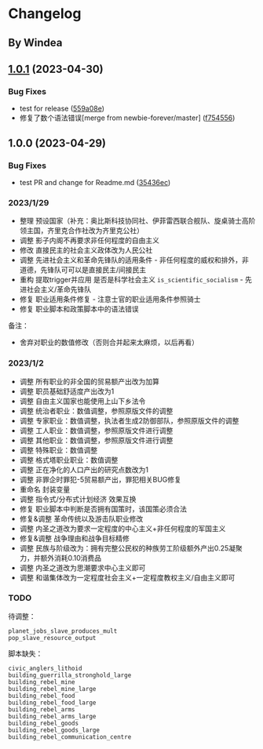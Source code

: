 # Changelog

## By Windea

## [1.0.1](https://github.com/cocolinfff/Ethics-Civics-Infinity-new/compare/v1.0.0...v1.0.1) (2023-04-30)


### Bug Fixes

* test for release ([559a08e](https://github.com/cocolinfff/Ethics-Civics-Infinity-new/commit/559a08e6a507ee08880ad3154253bd1dcd96f11f))
* 修复了数个语法错误[merge from newbie-forever/master] ([f754556](https://github.com/cocolinfff/Ethics-Civics-Infinity-new/commit/f7545563ca77a746d0677dc7d7cb2dc68d65e4d6))

## 1.0.0 (2023-04-29)


### Bug Fixes

* test PR and change for Readme.md ([35436ec](https://github.com/cocolinfff/Ethics-Civics-Infinity-new/commit/35436ec90be01428faeac083a7b5bd9a10cabbbb))

### 2023/1/29

* 整理 预设国家（补充：奥比斯科技协同社、伊菲雷西联合舰队、旋桌骑士高阶领主国，齐里克合作社改为齐里克公社）
* 调整 影子内阁不再要求非任何程度的自由主义
* 修改 直接民主的社会主义政体改为人民公社
* 调整 先进社会主义和革命先锋队的适用条件 - 非任何程度的威权和排外，非道德，先锋队可可以是直接民主/间接民主
* 重构 提取trigger并应用 是否是科学社会主义 `is_scientific_socialism` - 先进社会主义/革命先锋队
* 修复 职业适用条件修复 - 注意士官的职业适用条件参照骑士
* 修复 职业脚本和政策脚本中的语法错误

备注：

* 舍弃对职业的数值修改（否则合并起来太麻烦，以后再看）

### 2023/1/2

* 调整 所有职业的非全国的贸易额产出改为加算
* 调整 职员基础舒适度产出改为1
* 调整 自由主义国家也能使用上山下乡法令
* 调整 统治者职业：数值调整，参照原版文件的调整
* 调整 专家职业：数值调整，执法者生成2防御部队，参照原版文件的调整
* 调整 工人职业：数值调整，参照原版文件进行调整
* 调整 其他职业：数值调整，参照原版文件进行调整
* 调整 特殊职业：数值调整
* 调整 格式塔职业职业：数值调整
* 调整 正在净化的人口产出的研究点数改为1
* 调整 非罪企时罪犯-5贸易额产出，罪犯相关BUG修复
* 重命名 封装变量
* 调整 指令式/分布式计划经济 效果互换
* 修复 职业脚本中判断是否拥有国策时，该国策必须合法
* 修复&调整 革命传统以及游击队职业修改
* 调整 内圣之道改为要求一定程度的中心主义+非任何程度的军国主义
* 修复&调整 战争理由和战争目标精修
* 调整 民族与阶级改为：拥有完整公民权的种族劳工阶级额外产出0.25凝聚力，并额外消耗0.10消费品
* 调整 内圣之道改为思潮要求中心主义即可
* 调整 和谐集体改为一定程度社会主义+一定程度教权主义/自由主义即可

### TODO

待调整：

```
planet_jobs_slave_produces_mult
pop_slave_resource_output
```

脚本缺失：

```
civic_anglers_lithoid
building_guerrilla_stronghold_large
building_rebel_mine
building_rebel_mine_large
building_rebel_food
building_rebel_food_large
building_rebel_arms
building_rebel_arms_large
building_rebel_goods
building_rebel_goods_large
building_rebel_communication_centre
```
